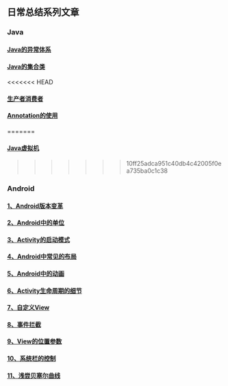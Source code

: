 ## 日常总结系列文章
### Java
#### [Java的异常体系](./java/java-exception-architecture-2020-5-23.md)
#### [Java的集合类](./java/java-collection-2020-5-26.md)
<<<<<<< HEAD
#### [生产者消费者](./java/java-producer-and-consumer-2020-8-19.md)
#### [Annotation的使用](./java/java-annotation-usage-2020-8-21.md)

=======
#### [Java虚拟机](./java/java-virtual-machine-2020-10-3.md)
>>>>>>> 10ff25adca951c40db4c42005f0ea735ba0c1c38
### Android
#### [1、Android版本变革](./android/modification-of-different-version-2020-5-29.md)
#### [2、Android中的单位](./android/unit-in-android-2020-5-23.md)
#### [3、Activity的启动模式](./android/launch-mode-of-activity-2020-5-25.md)
#### [4、Android中常见的布局](./android/common-layout-in-android-2020-5-27.md)
#### [5、Android中的动画](./android/animation-in-android-2020-5-27.md)
#### [6、Activity生命周期的细节](./android/details-of-activity-lifecycle-2020-5-29.md)
#### [7、自定义View](./android/custom-view-in-android-2020-5-30.md)
#### [8、事件拦截](./android/event-interceptor-in-android-2020-5-31.md)
#### [9、View的位置参数](./android/location-parameter-in-android-2020-6-6.md)
#### [10、系统栏的控制](./android/controls-of-system-bars-2020-6-6.md)
#### [11、浅尝贝塞尔曲线](./android/try-of-bezier-2020-6-24.md)
<!-- #### [差值器和估值器](./android/interpolator-and-evaluator-2020-5-28.md) -->
